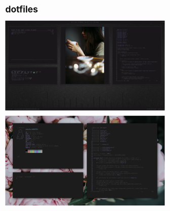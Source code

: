 # dotfiles

![desktop](https://raw.githubusercontent.com/Sweets/dotfiles/master/screenshots/floral.png)

![laptop](https://raw.githubusercontent.com/Sweets/dotfiles/master/screenshots/wb3lk5yahqt41.png)
